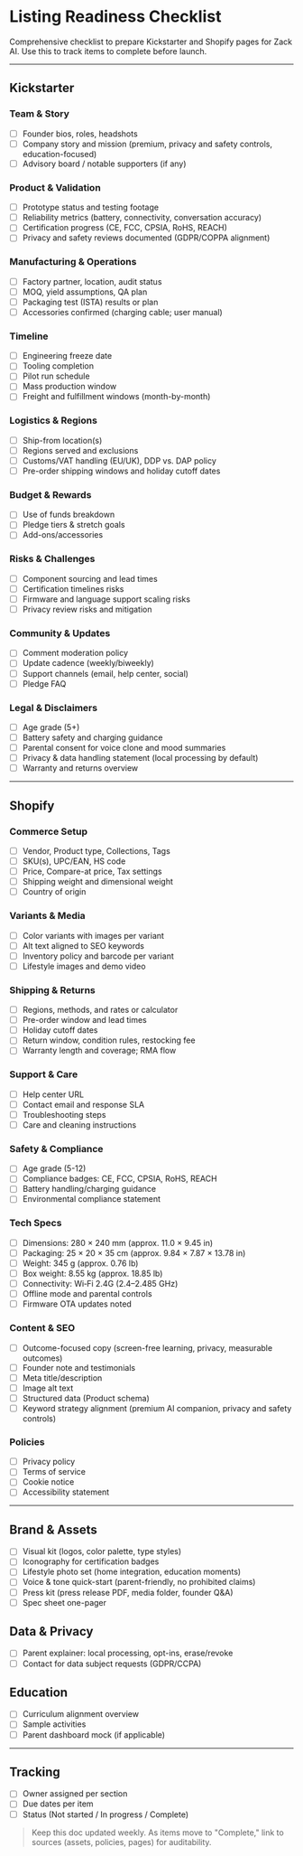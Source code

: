 # Listing Readiness Checklist

Comprehensive checklist to prepare Kickstarter and Shopify pages for Zack AI. Use this to track items to complete before launch.

---

## Kickstarter

### Team & Story
- [ ] Founder bios, roles, headshots
- [ ] Company story and mission (premium, privacy and safety controls, education-focused)
- [ ] Advisory board / notable supporters (if any)

### Product & Validation
- [ ] Prototype status and testing footage
- [ ] Reliability metrics (battery, connectivity, conversation accuracy)
- [ ] Certification progress (CE, FCC, CPSIA, RoHS, REACH)
- [ ] Privacy and safety reviews documented (GDPR/COPPA alignment)

### Manufacturing & Operations
- [ ] Factory partner, location, audit status
- [ ] MOQ, yield assumptions, QA plan
- [ ] Packaging test (ISTA) results or plan
- [ ] Accessories confirmed (charging cable; user manual)

### Timeline
- [ ] Engineering freeze date
- [ ] Tooling completion
- [ ] Pilot run schedule
- [ ] Mass production window
- [ ] Freight and fulfillment windows (month-by-month)

### Logistics & Regions
- [ ] Ship-from location(s)
- [ ] Regions served and exclusions
- [ ] Customs/VAT handling (EU/UK), DDP vs. DAP policy
- [ ] Pre-order shipping windows and holiday cutoff dates

### Budget & Rewards
- [ ] Use of funds breakdown
- [ ] Pledge tiers & stretch goals
- [ ] Add-ons/accessories

### Risks & Challenges
- [ ] Component sourcing and lead times
- [ ] Certification timelines risks
- [ ] Firmware and language support scaling risks
- [ ] Privacy review risks and mitigation

### Community & Updates
- [ ] Comment moderation policy
- [ ] Update cadence (weekly/biweekly)
- [ ] Support channels (email, help center, social)
- [ ] Pledge FAQ

### Legal & Disclaimers
- [ ] Age grade (5+)
- [ ] Battery safety and charging guidance
- [ ] Parental consent for voice clone and mood summaries
- [ ] Privacy & data handling statement (local processing by default)
- [ ] Warranty and returns overview

---

## Shopify

### Commerce Setup
- [ ] Vendor, Product type, Collections, Tags
- [ ] SKU(s), UPC/EAN, HS code
- [ ] Price, Compare-at price, Tax settings
- [ ] Shipping weight and dimensional weight
- [ ] Country of origin

### Variants & Media
- [ ] Color variants with images per variant
- [ ] Alt text aligned to SEO keywords
- [ ] Inventory policy and barcode per variant
- [ ] Lifestyle images and demo video

### Shipping & Returns
- [ ] Regions, methods, and rates or calculator
- [ ] Pre-order window and lead times
- [ ] Holiday cutoff dates
- [ ] Return window, condition rules, restocking fee
- [ ] Warranty length and coverage; RMA flow

### Support & Care
- [ ] Help center URL
- [ ] Contact email and response SLA
- [ ] Troubleshooting steps
- [ ] Care and cleaning instructions

### Safety & Compliance
- [ ] Age grade (5-12)
- [ ] Compliance badges: CE, FCC, CPSIA, RoHS, REACH
- [ ] Battery handling/charging guidance
- [ ] Environmental compliance statement

### Tech Specs
- [ ] Dimensions: 280 × 240 mm (approx. 11.0 × 9.45 in)
- [ ] Packaging: 25 × 20 × 35 cm (approx. 9.84 × 7.87 × 13.78 in)
- [ ] Weight: 345 g (approx. 0.76 lb)
- [ ] Box weight: 8.55 kg (approx. 18.85 lb)
- [ ] Connectivity: Wi‑Fi 2.4G (2.4–2.485 GHz)
- [ ] Offline mode and parental controls
- [ ] Firmware OTA updates noted

### Content & SEO
- [ ] Outcome-focused copy (screen-free learning, privacy, measurable outcomes)
- [ ] Founder note and testimonials
- [ ] Meta title/description
- [ ] Image alt text
- [ ] Structured data (Product schema)
- [ ] Keyword strategy alignment (premium AI companion, privacy and safety controls)

### Policies
- [ ] Privacy policy
- [ ] Terms of service
- [ ] Cookie notice
- [ ] Accessibility statement

---

## Brand & Assets
- [ ] Visual kit (logos, color palette, type styles)
- [ ] Iconography for certification badges
- [ ] Lifestyle photo set (home integration, education moments)
- [ ] Voice & tone quick-start (parent-friendly, no prohibited claims)
- [ ] Press kit (press release PDF, media folder, founder Q&A)
- [ ] Spec sheet one-pager

## Data & Privacy
- [ ] Parent explainer: local processing, opt-ins, erase/revoke
- [ ] Contact for data subject requests (GDPR/CCPA)

## Education
- [ ] Curriculum alignment overview
- [ ] Sample activities
- [ ] Parent dashboard mock (if applicable)

---

## Tracking
- [ ] Owner assigned per section
- [ ] Due dates per item
- [ ] Status (Not started / In progress / Complete)

> Keep this doc updated weekly. As items move to "Complete," link to sources (assets, policies, pages) for auditability.
